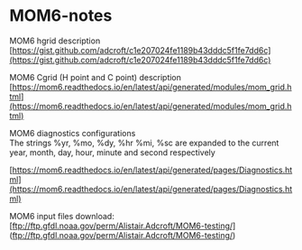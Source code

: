 # MOM6-notes
MOM6 hgrid description  
[https://gist.github.com/adcroft/c1e207024fe1189b43dddc5f1fe7dd6c](https://gist.github.com/adcroft/c1e207024fe1189b43dddc5f1fe7dd6c)

MOM6 Cgrid (H point and C point) description
[https://mom6.readthedocs.io/en/latest/api/generated/modules/mom_grid.html](https://mom6.readthedocs.io/en/latest/api/generated/modules/mom_grid.html)

MOM6 diagnostics configurations  
The strings %yr, %mo, %dy, %hr %mi, %sc are expanded to the current year, month, day, hour, minute and second respectively   

[https://mom6.readthedocs.io/en/latest/api/generated/pages/Diagnostics.html](https://mom6.readthedocs.io/en/latest/api/generated/pages/Diagnostics.html)

MOM6 input files download:   
[ftp://ftp.gfdl.noaa.gov/perm/Alistair.Adcroft/MOM6-testing/]
(ftp://ftp.gfdl.noaa.gov/perm/Alistair.Adcroft/MOM6-testing/)

